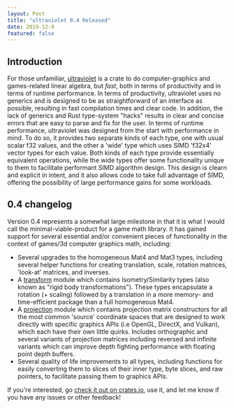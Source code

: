 ```yaml
---
layout: Post
title: "ultraviolet 0.4 Released"
date: 2019-12-9
featured: false
---
```


## Introduction

For those unfamiliar, [ultraviolet](https://github.com/fu5ha/ultraviolet) is a crate to do computer-graphics and games-related linear algebra, but *fast*,
both in terms of productivity and in terms of runtime performance. In terms of productivity, ultraviolet uses
no generics and is designed to be as straightforward of an interface as possible, resulting in fast compilation
times and clear code. In addition, the lack of generics and Rust type-system "hacks" results in clear and concise
errors that are easy to parse and fix for the user. In terms of runtime performance, ultraviolet was designed from
the start with performance in mind. To do so, it provides two separate kinds of each type, one with usual scalar f32 values,
and the other a 'wide' type which uses SIMD 'f32x4' vector types for each value. Both kinds of each type provide essentially
equivalent operations, while the wide types offer some functionality unique to them to facilitate performant SIMD algorithm design.
This design is clearn and explicit in intent, and it also allows code to take full advantage of SIMD, offering the
possibility of large performance gains for some workloads.

## 0.4 changelog

Version 0.4 represents a somewhat large milestone in that it is what I would call the minimal-viable-product for a game math
library. It has gained support for several essential and/or convenient pieces of functionality in the context of games/3d
computer graphics math, including:

* Several upgrades to the homogeneous Mat4 and Mat3 types, including several helper functions for creating translation, scale,
rotation matrices, 'look-at' matrices, and inverses.
* A [transform](https://docs.rs/ultraviolet/0.4.3/ultraviolet/transform/index.html) module which contains Isometry/Similarity
types (also known as "rigid body transformations"). These types encapsulate a rotation (+ scaling) followed by a translation in
a more memory- and time-efficient package than a full homogeneous Mat4.
* A [projection](https://docs.rs/ultraviolet/0.4.3/ultraviolet/projection/index.html) module which contains projection matrix
constructors for all the most common 'source' coordinate spaces that are designed to work directly with specific graphics APIs
(i.e OpenGL, DirectX, and Vulkan), which each have their own little quirks. Includes orthographic and several variants of projection
matrices including reversed and infinite variants which can improve depth fighting performance with floating point depth buffers.
* Several quality of life improvements to all types, including functions for easily converting them to slices of their inner type,
byte slices, and raw pointers, to facilitate passing them to graphics APIs.

If you're interested, go [check it out on crates.io](https://crates.io/crates/ultraviolet), use it, and let me know if you have
any issues or other feedback!